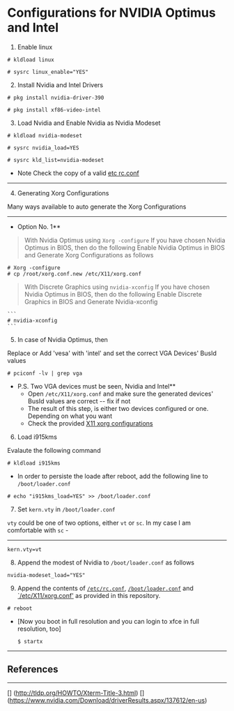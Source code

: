 # Configurations for NVIDIA Optimus and Intel

1. Enable linux

  ```
  # kldload linux

  # sysrc linux_enable="YES"
  ```
2. Install Nvidia and Intel Drivers


  ```
  # pkg install nvidia-driver-390

  # pkg install xf86-video-intel
  ```

3. Load Nvidia and Enable Nvidia as Nvidia Modeset

  ```
  # kldload nvidia-modeset

  # sysrc nvidia_load=YES

  # sysrc kld_list=nvidia-modeset
  ```

* Note Check the copy of a valid [etc rc.conf](../System.Configurations/sc/etc_rc.conf)
___

4. Generating Xorg Configurations

Many ways available to auto generate the Xorg Configurations
  ___

  * Option No. 1**

  > With Nvidia Optimus using `Xorg -configure`
    If you have chosen Nvidia Optimus in BIOS, then do the following
    Enable Nvidia Optimus in BIOS and Generate Xorg Configurations as follows


    # Xorg -configure
    # cp /root/xorg.conf.new /etc/X11/xorg.conf

  > With Discrete Graphics using `nvidia-xconfig`
    If you have chosen Nvidia Optimus in BIOS, then do the following
    Enable Discrete Graphics in BIOS and Generate Nvidia-xconfig

    ```
    # nvidia-xconfig
    ```

5. In case of Nvidia Optimus, then

Replace or Add 'vesa' with 'intel' and set the correct VGA Devices' BusId values

  ```
  # pciconf -lv | grep vga
  ```

* P.S. Two VGA devices must be seen, Nvidia and Intel**
  + Open `/etc/X11/xorg.conf` and make sure the generated devices' BusId values are correct -- fix if not
  + The result of this step, is either two devices configured or one. Depending on what you want
  + Check the provided [X11 xorg configurations](../X.Server/discrete-graphics-profile/etc_X11_xorg.conf)

6. Load i915kms

Evalaute the following command

  ```
  # kldload i915kms
  ```

  + In order to persiste the loade after reboot, add the following line to `/boot/loader.conf`

  ```
  # echo "i915kms_load=YES" >> /boot/loader.conf
  ```

7. Set `kern.vty` in `/boot/loader.conf`

`vty` could be one of two options, either `vt` or `sc`. In my case I am comfortable with `sc` -
___


  ```
  kern.vty=vt
  ```

8. Append the modest of Nvidia to `/boot/loader.conf` as follows

  ```
  nvidia-modeset_load="YES"
  ```

9. Append the contents of [`/etc/rc.conf`](../../System.Configurations/sc/etc_rc.conf), [`/boot/loader.conf`](../../System.Configurations/sc/etc_rc.conf) and [`/etc/X11/xorg.conf'](../../System.Configurations/sc/etc_rc.conf) as provided in this repository.


  ```
  # reboot
  ```

* [Now you boot in full resolution and you can login to xfce in full resolution, too]

  ```
  $ startx
  ```

------------------------------------------

## References
----

[] (http://tldp.org/HOWTO/Xterm-Title-3.html)
[] (https://www.nvidia.com/Download/driverResults.aspx/137612/en-us)
